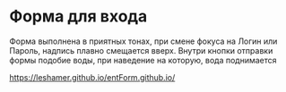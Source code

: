 # Форма для входа

Форма выполнена в приятных тонах, при смене фокуса на Логин или Пароль, надпись плавно смещается вверх.
Внутри кнопки отправки формы подобие воды, при наведение на которую, вода поднимается

https://leshamer.github.io/entForm.github.io/
